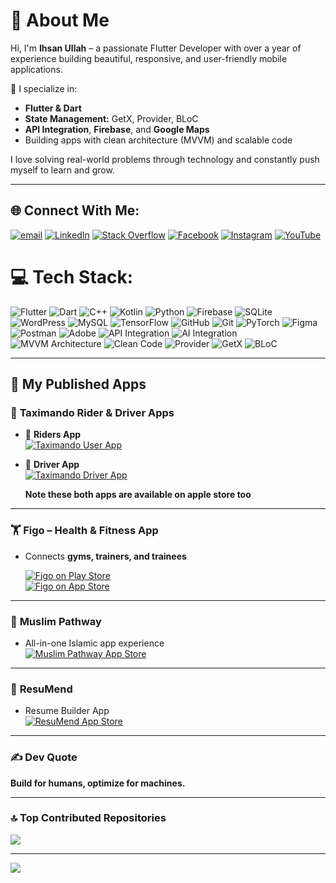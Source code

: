 # 💫 About Me
Hi, I'm **Ihsan Ullah** – a passionate Flutter Developer with over a year of experience building beautiful, responsive, and user-friendly mobile applications.

💼 I specialize in:
- **Flutter & Dart**
- **State Management:** GetX, Provider, BLoC  
- **API Integration**, **Firebase**, and **Google Maps**
- Building apps with clean architecture (MVVM) and scalable code

I love solving real-world problems through technology and constantly push myself to learn and grow.

---

## 🌐 Connect With Me:
[![email](https://img.shields.io/badge/Email-D14836?logo=gmail&logoColor=white)](mailto:ihsandk17@gmail.com) [![LinkedIn](https://img.shields.io/badge/LinkedIn-%230077B5.svg?logo=linkedin&logoColor=white)](https://linkedin.com/in/https://www.linkedin.com/in/ihsan-ullah-98b094294/) [![Stack Overflow](https://img.shields.io/badge/-Stackoverflow-FE7A16?logo=stack-overflow&logoColor=white)](https://stackoverflow.com/users/https://stackoverflow.com/users/20730743/ihsan-ullah) [![Facebook](https://img.shields.io/badge/Facebook-%231877F2.svg?logo=Facebook&logoColor=white)](https://facebook.com/https://web.facebook.com/ihsanullah.khan.7127) [![Instagram](https://img.shields.io/badge/Instagram-%23E4405F.svg?logo=Instagram&logoColor=white)](https://instagram.com/https://www.instagram.com/ihsanuk1/) [![YouTube](https://img.shields.io/badge/YouTube-%23FF0000.svg?logo=YouTube&logoColor=white)](https://youtube.com/@https://www.youtube.com/@ihsanuk1) 

# 💻 Tech Stack:
![Flutter](https://img.shields.io/badge/Flutter-%2302569B.svg?style=for-the-badge&logo=Flutter&logoColor=white) ![Dart](https://img.shields.io/badge/dart-%230175C2.svg?style=for-the-badge&logo=dart&logoColor=white) ![C++](https://img.shields.io/badge/c++-%2300599C.svg?style=for-the-badge&logo=c%2B%2B&logoColor=white) ![Kotlin](https://img.shields.io/badge/kotlin-%237F52FF.svg?style=for-the-badge&logo=kotlin&logoColor=white) ![Python](https://img.shields.io/badge/python-3670A0?style=for-the-badge&logo=python&logoColor=ffdd54) ![Firebase](https://img.shields.io/badge/firebase-%23039BE5.svg?style=for-the-badge&logo=firebase) ![SQLite](https://img.shields.io/badge/sqlite-%2307405e.svg?style=for-the-badge&logo=sqlite&logoColor=white) ![WordPress](https://img.shields.io/badge/WordPress-%23117AC9.svg?style=for-the-badge&logo=WordPress&logoColor=white) ![MySQL](https://img.shields.io/badge/mysql-4479A1.svg?style=for-the-badge&logo=mysql&logoColor=white) ![TensorFlow](https://img.shields.io/badge/TensorFlow-%23FF6F00.svg?style=for-the-badge&logo=TensorFlow&logoColor=white) ![GitHub](https://img.shields.io/badge/github-%23121011.svg?style=for-the-badge&logo=github&logoColor=white) ![Git](https://img.shields.io/badge/git-%23F05033.svg?style=for-the-badge&logo=git&logoColor=white) ![PyTorch](https://img.shields.io/badge/PyTorch-%23EE4C2C.svg?style=for-the-badge&logo=PyTorch&logoColor=white)  ![Figma](https://img.shields.io/badge/figma-%23F24E1E.svg?style=for-the-badge&logo=figma&logoColor=white) ![Postman](https://img.shields.io/badge/Postman-FF6C37?style=for-the-badge&logo=postman&logoColor=white) ![Adobe](https://img.shields.io/badge/adobe-%23FF0000.svg?style=for-the-badge&logo=adobe&logoColor=white) ![API Integration](https://img.shields.io/badge/API%20Integration-%23007ACC.svg?style=for-the-badge&logo=api&logoColor=white) ![AI Integration](https://img.shields.io/badge/AI%20Integration-%2300CED1.svg?style=for-the-badge&logo=openai&logoColor=white) ![MVVM Architecture](https://img.shields.io/badge/MVVM-%234285F4.svg?style=for-the-badge&logo=code&logoColor=white) ![Clean Code](https://img.shields.io/badge/Clean%20Code-%232C8EBB.svg?style=for-the-badge&logo=codefactor&logoColor=white) ![Provider](https://img.shields.io/badge/Provider-%236C3483.svg?style=for-the-badge&logo=flutter&logoColor=white) ![GetX](https://img.shields.io/badge/GetX-%23D32F2F.svg?style=for-the-badge&logo=flutter&logoColor=white) ![BLoC](https://img.shields.io/badge/BLoC-%23009688.svg?style=for-the-badge&logo=flutter&logoColor=white)

---

## 📱 My Published Apps

### 🚕 **Taximando Rider & Driver Apps**
- 🛵 **Riders App**  
    [![Taximando User App](https://img.shields.io/badge/Play_Store-Taximando_Rider-green?style=for-the-badge&logo=google-play&logoColor=white)](https://play.google.com/store/apps/details?id=com.taximandu.user)
- 🚗 **Driver App**  
    [![Taximando Driver App](https://img.shields.io/badge/Play_Store-Taximando_Driver-blue?style=for-the-badge&logo=google-play&logoColor=white)](https://play.google.com/store/apps/details?id=com.taximandu.driver)

  **Note these both apps are available on apple store too**  
  
---

### 🏋️ **Figo – Health & Fitness App**
- Connects **gyms, trainers, and trainees**

   [![Figo on Play Store](https://img.shields.io/badge/Play_Store-Figo-orange?style=for-the-badge&logo=google-play&logoColor=white)](https://play.google.com/store/apps/details?id=com.figo.appfigo)  
   [![Figo on App Store](https://img.shields.io/badge/App_Store-Figo-blue?style=for-the-badge&logo=apple&logoColor=white)](https://apps.apple.com/it/app/figo/id6480342672)

---

### 🕌 **Muslim Pathway**
- All-in-one Islamic app experience  
   [![Muslim Pathway App Store](https://img.shields.io/badge/App_Store-Muslim_Pathway-purple?style=for-the-badge&logo=apple&logoColor=white)](https://apps.apple.com/us/app/muslimpathway/id977816375)

---

### 📝 **ResuMend**
- Resume Builder App  
   [![ResuMend App Store](https://img.shields.io/badge/App_Store-ResuMend-black?style=for-the-badge&logo=apple&logoColor=white)](https://apps.apple.com/us/app/resumend/id987450975)

---

### ✍️ Dev Quote  
**Build for humans, optimize for machines.**

---

### 🔝 Top Contributed Repositories  
![](https://github-contributor-stats.vercel.app/api?username=Ihsandk17&limit=5&theme=dark&combine_all_yearly_contributions=true)

---

[![](https://visitcount.itsvg.in/api?id=Ihsandk17&icon=0&color=0)](https://visitcount.itsvg.in)

<!-- Designed with 💙 by Ihsan using GPRM (https://gprm.itsvg.in) -->
